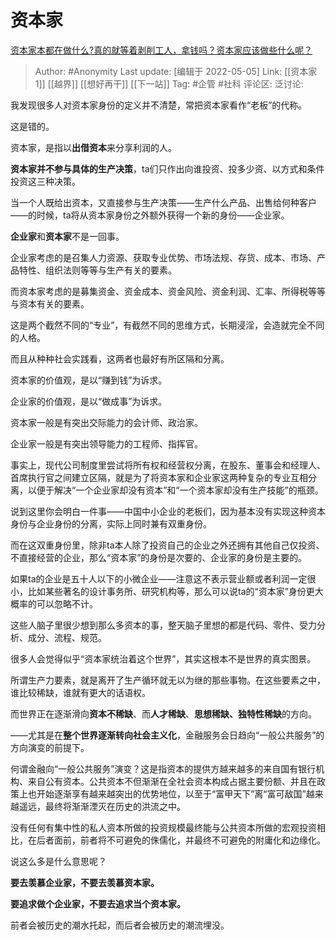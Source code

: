 # 资本家
[资本家本都在做什么?真的就等着剥削工人，拿钱吗？资本家应该做些什么呢？](https://www.zhihu.com/question/465354913/answer/2023654379)

> Author: #Anonymity
> Last update: [编辑于 2022-05-05]
> Link: [[资本家 1]] [[越界]] [[想好再干]] [[下一站]]
> Tag: #企管 #社科
> 评论区:
> 泛讨论:

我发现很多人对资本家身份的定义并不清楚，常把资本家看作“老板”的代称。

这是错的。

资本家，是指以**出借资本**来分享利润的人。

**资本家并不参与具体的生产决策**，ta们只作出向谁投资、投多少资、以方式和条件投资这三种决策。

当一个人既给出资本，又直接参与生产决策——生产什么产品、出售给何种客户——的时候，ta将从资本家身份之外额外获得一个新的身份——企业家。

**企业家**和**资本家**不是一回事。

企业家考虑的是召集人力资源、获取专业优势、市场法规、存货、成本、市场、产品特性、组织法则等等与生产有关的要素。

而资本家考虑的是募集资金、资金成本、资金风险、资金利润、汇率、所得税等等与资本有关的要素。

这是两个截然不同的“专业”，有截然不同的思维方式，长期浸淫，会造就完全不同的人格。

而且从种种社会实践看，这两者也最好有所区隔和分离。

资本家的价值观，是以“赚到钱”为诉求。

企业家的价值观，是以“做成事”为诉求。

资本家一般是有突出交际能力的会计师、政治家。

企业家一般是有突出领导能力的工程师、指挥官。

事实上，现代公司制度里尝试将所有权和经营权分离，在股东、董事会和经理人、首席执行官之间建立区隔，就是为了将资本家和企业家这两种复杂的专业互相分离，以便于解决“一个企业家却没有资本”和“一个资本家却没有生产技能”的瓶颈。

说到这里你会明白一件事——中国中小企业的老板们，因为基本没有实现这种资本身份与企业身份的分离，实际上同时兼有双重身份。

而在这双重身份里，除非ta本人除了投资自己的企业之外还拥有其他自己仅投资、不直接经营的企业，那么“资本家”的身份是次要的、企业家的身份是主要的。

如果ta的企业是五十人以下的小微企业——注意这不表示营业额或者利润一定很小，比如某些著名的设计事务所、研究机构等，那么可以说ta的“资本家”身份更大概率的可以忽略不计。

这些人脑子里很少想到那么多资本的事，整天脑子里想的都是代码、零件、受力分析、成分、流程、规范。

很多人会觉得似乎“资本家统治着这个世界”，其实这根本不是世界的真实图景。

所谓生产力要素，就是离开了生产循环就无以为继的那些事物。在这些要素之中，谁比较稀缺，谁就有更大的话语权。

而世界正在逐渐滑向**资本不稀缺**、而**人才稀缺**、**思想稀缺、独特性稀缺**的方向。

——尤其是在**整个世界逐渐转向社会主义化**，金融服务会日趋向“一般公共服务”的方向演变的前提下。

何谓金融向“一般公共服务”演变？这是指资本的提供方越来越多的来自国有银行机构、来自公有资本。公共资本不但渐渐在全社会资本构成占据主要份额、并且在政策上也开始逐渐享有越来越突出的优势地位，以至于“富甲天下”离“富可敌国”越来越遥远，最终将渐渐湮灭在历史的洪流之中。

没有任何有集中性的私人资本所做的投资规模最终能与公共资本所做的宏观投资相比，在后者面前，前者将不可避免的侏儒化，并最终不可避免的附庸化和边缘化。

说这么多是什么意思呢？

**要去羡慕企业家，不要去羡慕资本家。**

**要追求做个企业家，不要去追求当个资本家。**

前者会被历史的潮水托起，而后者会被历史的潮流埋没。
